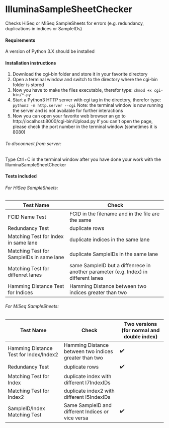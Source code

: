 # IlluminaSampleSheetChecker
Checks HiSeq or MiSeq SampleSheets for errors (e.g. redundancy, duplications in indices or SampleIDs)

#### Requirements
A version of Python 3.X should be installed

#### Installation instructions
1. Download the cgi-bin folder and store it in your favorite directory
2. Open a terminal window and switch to the directory where the cgi-bin folder is stored
3. Now you have to make the files executable, therefor type: `chmod +x cgi-bin/*.py`
4. Start a Python3 HTTP server with cgi tag in the directory, therefor type: `python3 -m http.server --cgi`
   Note: the terminal window is now running the server and is not available for further interactions
5. Now you can open your favorite web browser an go to http://localhost:8000/cgi-bin/Upload.py
   If you can't open the page, please check the port number in the terminal window (sometimes it is 8080)

###### To disconnect from server:
Type Ctrl+C in the terminal window after you have done your work with the IlluminaSampleSheetChecker

#### Tests included

###### For HiSeq SampleSheets:
| Test Name | Check |
|-----------|-------|
| FCID Name Test | FCID in the filename and in the file are the same |
| Redundancy Test | duplicate rows |
| Matching Test for Index in same lane | duplicate indices in the same lane |
| Matching Test for SampleIDs in same lane | duplicate SampleIDs in the same lane |
| Matching Test for diffenret lanes | same SampleID but a diffenrece in another parameter (e.g. Index) in different lanes |
| Hamming Distance Test for Indices | Hamming Distance between two indices greater than two |

###### For MiSeq SampleSheets:
| Test Name | Check | Two versions (for normal and double index) |
|-----------|-------| ------------------------------------------ |
| Hamming Distance Test for Index/Index2 | Hamming Distance between two indices greater than two | :heavy_check_mark: |
| Redundancy Test | duplicate rows | :heavy_check_mark: |
| Matching Test for Index | duplicate index with different I7IndexIDs | |
| Matching Test for Index2 | duplicate index2 with different I5IndexIDs | |
| SampleID/Index Matching Test | Same SampleID and different Indices or vice versa | :heavy_check_mark: |
